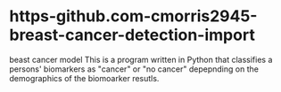 # https-github.com-cmorris2945-breast-cancer-detection-import
beast cancer model
This is a program written in Python that
classifies a persons' biomarkers as "cancer"
or "no cancer" depepnding on the demographics of the
biomoarker resutls.
